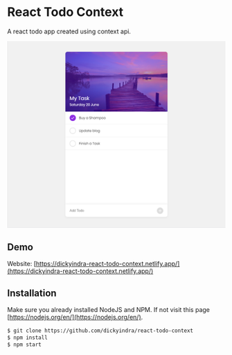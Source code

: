 # React Todo Context

A react todo app created using context api.

![Screenshot React Todo Context App](https://raw.githubusercontent.com/dickyindra/react-todo-context/master/example.png)

## Demo

Website: [https://dickyindra-react-todo-context.netlify.app/](https://dickyindra-react-todo-context.netlify.app/)

## Installation

Make sure you already installed NodeJS and NPM. If not visit this page [https://nodejs.org/en/](https://nodejs.org/en/).

```
$ git clone https://github.com/dickyindra/react-todo-context
$ npm install
$ npm start
```
